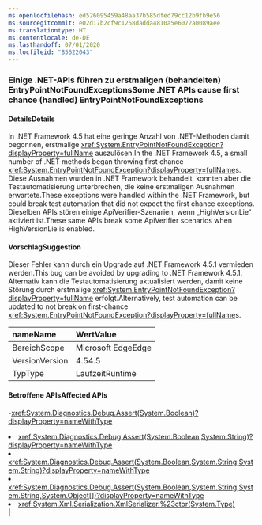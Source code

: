 ```yaml
---
ms.openlocfilehash: ed526095459a48aa37b585dfed79cc12b9fb9e56
ms.sourcegitcommit: e02d17b2cf9c1258dadda4810a5e6072a0089aee
ms.translationtype: HT
ms.contentlocale: de-DE
ms.lasthandoff: 07/01/2020
ms.locfileid: "85622043"
---
```

### <a name="some-net-apis-cause-first-chance-handled-entrypointnotfoundexceptions"></a><span data-ttu-id="2cc04-101">Einige .NET-APIs führen zu erstmaligen (behandelten) EntryPointNotFoundExceptions</span><span class="sxs-lookup"><span data-stu-id="2cc04-101">Some .NET APIs cause first chance (handled) EntryPointNotFoundExceptions</span></span>

#### <a name="details"></a><span data-ttu-id="2cc04-102">Details</span><span class="sxs-lookup"><span data-stu-id="2cc04-102">Details</span></span>

<span data-ttu-id="2cc04-103">In .NET Framework 4.5 hat eine geringe Anzahl von .NET-Methoden damit begonnen, erstmalige <xref:System.EntryPointNotFoundException?displayProperty=fullName> auszulösen.</span><span class="sxs-lookup"><span data-stu-id="2cc04-103">In the .NET Framework 4.5, a small number of .NET methods began throwing first chance <xref:System.EntryPointNotFoundException?displayProperty=fullName>s.</span></span> <span data-ttu-id="2cc04-104">Diese Ausnahmen wurden in .NET Framework behandelt, konnten aber die Testautomatisierung unterbrechen, die keine erstmaligen Ausnahmen erwartete.</span><span class="sxs-lookup"><span data-stu-id="2cc04-104">These exceptions were handled within the .NET Framework, but could break test automation that did not expect the first chance exceptions.</span></span> <span data-ttu-id="2cc04-105">Dieselben APIs stören einige ApiVerifier-Szenarien, wenn „HighVersionLie“ aktiviert ist.</span><span class="sxs-lookup"><span data-stu-id="2cc04-105">These same APIs break some ApiVerifier scenarios when HighVersionLie is enabled.</span></span>

#### <a name="suggestion"></a><span data-ttu-id="2cc04-106">Vorschlag</span><span class="sxs-lookup"><span data-stu-id="2cc04-106">Suggestion</span></span>

<span data-ttu-id="2cc04-107">Dieser Fehler kann durch ein Upgrade auf .NET Framework 4.5.1 vermieden werden.</span><span class="sxs-lookup"><span data-stu-id="2cc04-107">This bug can be avoided by upgrading to .NET Framework 4.5.1.</span></span> <span data-ttu-id="2cc04-108">Alternativ kann die Testautomatisierung aktualisiert werden, damit keine Störung durch erstmalige <xref:System.EntryPointNotFoundException?displayProperty=fullName> erfolgt.</span><span class="sxs-lookup"><span data-stu-id="2cc04-108">Alternatively, test automation can be updated to not break on first-chance <xref:System.EntryPointNotFoundException?displayProperty=fullName>s.</span></span>

| <span data-ttu-id="2cc04-109">name</span><span class="sxs-lookup"><span data-stu-id="2cc04-109">Name</span></span>    | <span data-ttu-id="2cc04-110">Wert</span><span class="sxs-lookup"><span data-stu-id="2cc04-110">Value</span></span>       |
|:--------|:------------|
| <span data-ttu-id="2cc04-111">Bereich</span><span class="sxs-lookup"><span data-stu-id="2cc04-111">Scope</span></span>   |<span data-ttu-id="2cc04-112">Microsoft Edge</span><span class="sxs-lookup"><span data-stu-id="2cc04-112">Edge</span></span>|
|<span data-ttu-id="2cc04-113">Version</span><span class="sxs-lookup"><span data-stu-id="2cc04-113">Version</span></span>|<span data-ttu-id="2cc04-114">4.5</span><span class="sxs-lookup"><span data-stu-id="2cc04-114">4.5</span></span>|
|<span data-ttu-id="2cc04-115">Typ</span><span class="sxs-lookup"><span data-stu-id="2cc04-115">Type</span></span>|<span data-ttu-id="2cc04-116">Laufzeit</span><span class="sxs-lookup"><span data-stu-id="2cc04-116">Runtime</span></span>

#### <a name="affected-apis"></a><span data-ttu-id="2cc04-117">Betroffene APIs</span><span class="sxs-lookup"><span data-stu-id="2cc04-117">Affected APIs</span></span>

-<xref:System.Diagnostics.Debug.Assert(System.Boolean)?displayProperty=nameWithType></li><li><xref:System.Diagnostics.Debug.Assert(System.Boolean,System.String)?displayProperty=nameWithType></li><li><xref:System.Diagnostics.Debug.Assert(System.Boolean,System.String,System.String)?displayProperty=nameWithType></li><li><xref:System.Diagnostics.Debug.Assert(System.Boolean,System.String,System.String,System.Object[])?displayProperty=nameWithType></li><li><xref:System.Xml.Serialization.XmlSerializer.%23ctor(System.Type)></li></ul>|
